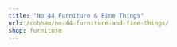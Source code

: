 ```yaml
---
title: "No 44 Furniture & Fine Things"
url: /cobham/no-44-furniture-and-fine-things/
shop: furniture
---
```

